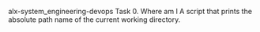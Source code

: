 alx-system_engineering-devops
Task 0. Where am I
A script that prints the absolute path name of the current working directory.
